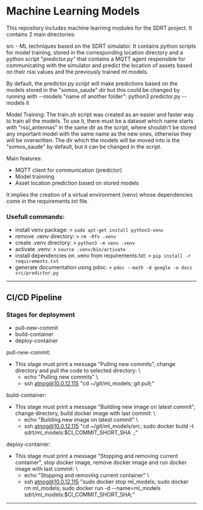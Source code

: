 # Machine Learning Models

This repository includes machine learning modules for the SDRT project.
It contains 2 main directories:

src - ML techniques based on the SDRT simulator. It contains python scripts for model training, stored in the corresponding location directory and a python script "predictor.py" that contains a MQTT agent responsible for communicating with the simulator and predict the location of assets based on their rssi values and the previously trained ml models.

By default, the predictor.py script will make predictions based on the models stored in the "somos_saude" dir but this could be changed by running with --models "name of another folder": python3 predictor.py --models it

Model Training:
The train.sh script was created as an easier and faster way to train all the models.
To use it, there must be a dataset which name starts with "rssi_antennas" in the same dir as the script, where shouldn't be stored any important model with the same name as the new ones, otherwise they will be overwritten.
The dir which the models will be moved into is the "somos_saude" by default, but it can be changed in the script.

Main features:
- MQTT client for communication (predictor)
- Model trainning
- Asset location prediction based on stored models

It implies the creation of a virtual environment (venv) whose dependencies come in the requirements.txt file.

### Usefull commands:
- install venv package: > ```sudo apt-get install python3-venv```
- remove .venv directory: > ```rm -Rfv .venv```
- create .venv directory: > ```python3 -m venv .venv```
- activate .venv: > ```source .venv/bin/activate```
- install dependencies on .venv from requirements.txt: > ```pip install -r requirements.txt```
- generate documentation using pdoc: > ```pdoc --math -d google -o docs src/predictor.py```

---

## CI/CD Pipeline

### Stages for deployment
- pull-new-commit 
- build-container 
- deploy-container 

pull-new-commit: 
- This stage must print a message "Pulling new commits", change directory and pull the code to selected directory: \
    - echo "Pulling new commits" \
    - ssh atnog@10.0.12.115 "cd ~/git/ml_models; git pull;"


build-container: 
- This stage must print a message "Building new image on latest commit", change directory, build docker image with last commit: \
    - echo "Building new image on latest commit" \
    - ssh atnog@10.0.12.115 "cd ~/git/ml_models/src; sudo docker build -t sdrt/ml_models:$CI_COMMIT_SHORT_SHA .;"


deploy-container: 
- This stage must print a message "Stopping and removing current container", stop docker image, remove docker image and run docker image with last commit: \
    - echo "Stopping and removing current container" \
    - ssh atnog@10.0.12.115 "sudo docker stop ml_models; sudo docker rm ml_models; sudo docker run -d --name=ml_models sdrt/ml_models:$CI_COMMIT_SHORT_SHA;"

---

